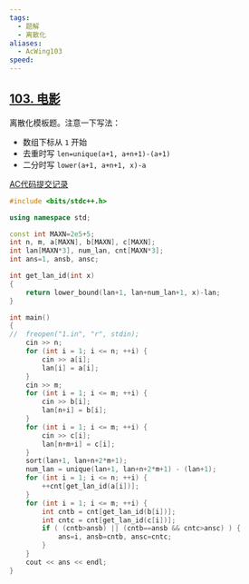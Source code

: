 ```yaml
---
tags:
  - 题解
  - 离散化
aliases:
  - AcWing103
speed:
---
```

## [103. 电影](https://www.acwing.com/problem/content/105/)

离散化模板题。注意一下写法：
- 数组下标从 `1` 开始
- 去重时写 `len=unique(a+1, a+n+1)-(a+1)`
- 二分时写 `lower(a+1, a+n+1, x)-a`

[AC代码提交记录](https://www.acwing.com/problem/content/submission/code_detail/36421747/)

```cpp
#include <bits/stdc++.h>

using namespace std;

const int MAXN=2e5+5;
int n, m, a[MAXN], b[MAXN], c[MAXN];
int lan[MAXN*3], num_lan, cnt[MAXN*3];
int ans=1, ansb, ansc;

int get_lan_id(int x)
{
	return lower_bound(lan+1, lan+num_lan+1, x)-lan;
}

int main()
{
//	freopen("1.in", "r", stdin);
	cin >> n;
	for (int i = 1; i <= n; ++i) {
		cin >> a[i];
		lan[i] = a[i];
	}
	cin >> m;
	for (int i = 1; i <= m; ++i) {
		cin >> b[i];
		lan[n+i] = b[i];
	}
	for (int i = 1; i <= m; ++i) {
		cin >> c[i];
		lan[n+m+i] = c[i];
	}
	sort(lan+1, lan+n+2*m+1);
	num_lan = unique(lan+1, lan+n+2*m+1) - (lan+1);
	for (int i = 1; i <= n; ++i) {
		++cnt[get_lan_id(a[i])];
	}
	for (int i = 1; i <= m; ++i) {
		int cntb = cnt[get_lan_id(b[i])];
		int cntc = cnt[get_lan_id(c[i])];
		if ( (cntb>ansb) || (cntb==ansb && cntc>ansc) ) {
			ans=i, ansb=cntb, ansc=cntc;
		}
	}
	cout << ans << endl;
}
```
